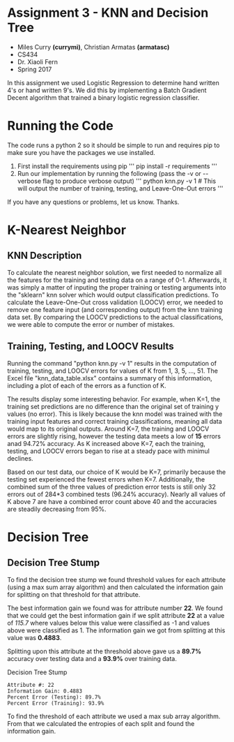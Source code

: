 # Assignment 3 - KNN and Decision Tree
- Miles Curry **(currymi)**, Christian Armatas **(armatasc)**
- CS434
- Dr. Xiaoli Fern
- Spring 2017

In this assignment we used Logistic Regression to determine hand written 4's or
hand written 9's. We did this by implementing a Batch Gradient Decent algorithm
that trained a binary logistic regression classifier.

# Running the Code
The code runs a python 2 so it should be simple to run and requires pip
to make sure you have the packages we use installed.
1. First install the requirements using pip
'''
pip install -r requirements
'''
2. Run our implementation by running the following (pass the -v or --verbose flag to produce verbose output)
'''
python knn.py -v 1 # This will output the number of training, testing, and Leave-One-Out errors
'''

If you have any questions or problems, let us know. Thanks.

# K-Nearest Neighbor

## KNN Description
To calculate the nearest neighbor solution, we first needed to normalize all the features
for the training and testing data on a range of 0-1. Afterwards, it was simply a matter of
inputing the proper training or testing arguments into the "sklearn" knn solver which would
output classification predictions. To calculate the Leave-One-Out cross validation (LOOCV) error,
we needed to remove one feature input (and corresponding output) from the knn training
data set. By comparing the LOOCV predictions to the actual classifications, we were able to
compute the error or number of mistakes.

## Training, Testing, and LOOCV Results
Running the command "python knn.py -v 1" results in the computation of training, testing,
and LOOCV errors for values of K from 1, 3, 5, ..., 51. The Excel file "knn_data_table.xlsx"
contains a summary of this information, including a plot of each of the errors as a function
of K.

The results display some interesting behavior. For example, when K=1, the training set
predictions are no difference than the original set of training y values (no error). 
This is likely because the knn model was trained with the training input features and 
correct training classifications, meaning all data would map to its original outputs.
Around K=7, the training and LOOCV errors are slightly rising, however the testing data 
meets a low of **15** errors anad 94.72% accuracy. As K increased above K=7, each the training, 
testing, and LOOCV errors began to rise at a steady pace with minimul declines.

Based on our test data, our choice of K would be K=7, primarily because the testing 
set experienced the fewest errors when K=7. Additionally, the combined sum of the
three values of prediction error tests is still only 32 errors out of 284*3 combined tests
(96.24% accuracy). Nearly all values of K above 7 are have a combined error count 
above 40 and the accuracies are steadily decreasing from 95%.

# Decision Tree

## Decision Tree Stump
To find the decision tree stump we found threshold values for each
attribute (using a max sum array algorithm) and then calculated the information
gain for splitting on that threshold for that attribute.

The best information gain we found was for attribute number **22**. We found that
we could get the best information gain if we split attribute **22** at a value
of *115.7* where values below this value were classified as -1 and values above
were classified as 1. The information gain we got from splitting at this value
was **0.4883**.

Splitting upon this attribute at the threshold above gave us a **89.7%**
accuracy over testing data and a **93.9%** over training data.

Decision Tree Stump
```
Attribute #: 22   
Information Gain: 0.4883  
Percent Error (Testing): 89.7%
Percent Error (Training): 93.9%
```

To find the threshold of each attribute we used a max sub array algorithm. From
that we calculated the entropies of each split and found the information gain.
